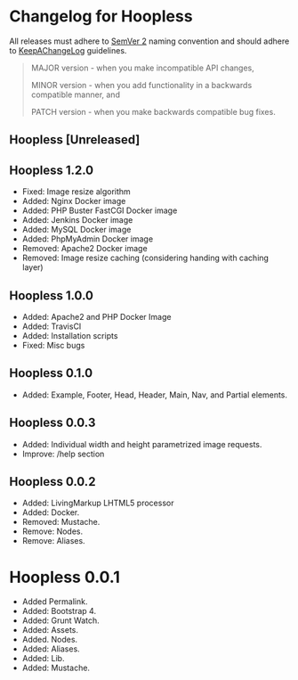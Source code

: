 # Changelog for Hoopless

All releases must adhere to [SemVer 2](https://semver.org/) naming convention and should adhere to [KeepAChangeLog](https://keepachangelog.com/en/1.0.0/) guidelines.

>MAJOR version - when you make incompatible API changes,
>
>MINOR version - when you add functionality in a backwards compatible manner, and
>
>PATCH version - when you make backwards compatible bug fixes.

## Hoopless [Unreleased]

## Hoopless 1.2.0
* Fixed: Image resize algorithm
* Added: Nginx Docker image
* Added: PHP Buster FastCGI Docker image
* Added: Jenkins Docker image
* Added: MySQL Docker image
* Added: PhpMyAdmin Docker image
* Removed: Apache2 Docker image
* Removed: Image resize caching (considering handing with caching layer)

## Hoopless 1.0.0
* Added: Apache2 and PHP Docker Image
* Added: TravisCI
* Added: Installation scripts
* Fixed: Misc bugs

## Hoopless 0.1.0
* Added: Example, Footer, Head, Header, Main, Nav, and Partial elements.

## Hoopless 0.0.3
* Added: Individual width and height parametrized image requests.
* Improve: /help section

## Hoopless 0.0.2
* Added: LivingMarkup LHTML5 processor
* Added: Docker.
* Removed: Mustache.
* Remove: Nodes.
* Remove: Aliases.

# Hoopless 0.0.1
* Added Permalink.
* Added: Bootstrap 4.
* Added: Grunt Watch.
* Added: Assets.
* Added. Nodes.
* Added: Aliases.
* Added: Lib.
* Added: Mustache.